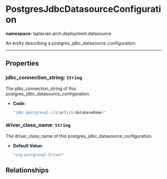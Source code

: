 # **PostgresJdbcDatasourceConfiguration**
**namespace:** laplacian.arch.deployment.datasource

An entity describing a postgres_jdbc_datasource_configuration.



---

## Properties

### jdbc_connection_string: `String`
The jdbc_connection_string of this postgres_jdbc_datasource_configuration.
- **Code:**
  ```kotlin
  "jdbc:postgresql://${url}/${databaseName}"
  ```

### driver_class_name: `String`
The driver_class_name of this postgres_jdbc_datasource_configuration.
- **Default Value:**
  ```kotlin
  "org.postgresql.Driver"
  ```

## Relationships